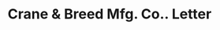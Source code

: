 ---
doi: 10.7916/D8QC1FM5
date_other: '1890'
date_other_textual: 1890-1899
form: correspondence
genre:
- Letters (correspondence)
name:
- Crane & Breed Mfg. Co.
object_in_context_url: https://biggert.cul.columbia.edu/items/view/ave_biggert_01250
subject_hierarchical_geographic:
- Cincinnati, Ohio, United States
subject_name:
- Crane & Breed Mfg. Co.
title: Crane & Breed Mfg. Co.. Letter
sort_title: Crane & Breed Mfg. Co.. Letter
call_number: ave_biggert_01250
coordinates:
- 39.1,-84.51666666666667
pid: ave_biggert_01250
identifiers: ave_biggert_01250
thumbnail: https://derivativo-2.library.columbia.edu/iiif/2/ldpd:343101/full/!256,256/0/native.jpg
permalink: "/biggert/ave_biggert_01250/"
layout: iiif-image-page
---